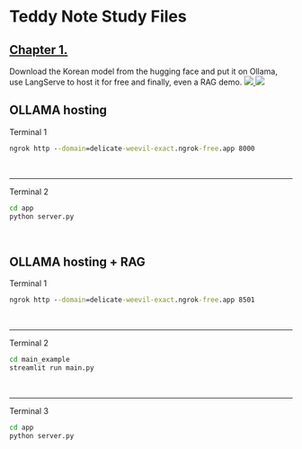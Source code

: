 # Teddy Note Study Files


## [Chapter 1.](./Chapter1/)
Download the Korean model from the hugging face and put it on Ollama, use LangServe to host it for free and finally, even a RAG demo.
<a href="https://www.youtube.com/watch?v=VkcaigvTrug">
<img  src="https://img.shields.io/badge/Youtube-FF0000?style=flat-square&logo=youtube&logoColor=FFFFFF" />
</a>
<a href="https://www.youtube.com/watch?v=VkcaigvTrug">
<img  src="https://img.shields.io/badge/Git-Hub-181717?style=flat-square&logo=github&logoColor=FFFFFF" />
</a>

 
## OLLAMA hosting
Terminal 1
```cmd
ngrok http --domain=delicate-weevil-exact.ngrok-free.app 8000
```
<br/>

---

Terminal 2
```cmd
cd app
python server.py
```
<br/>

## OLLAMA hosting + RAG

Terminal 1
```cmd
ngrok http --domain=delicate-weevil-exact.ngrok-free.app 8501
```
<br/>

---

Terminal 2 
```cmd
cd main_example
streamlit run main.py
```
<br/>

---

Terminal 3
```cmd
cd app
python server.py
```
<br/>
